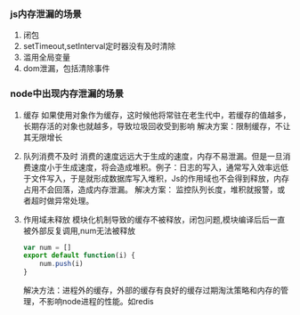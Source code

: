 ### js内存泄漏的场景
1. 闭包
2. setTimeout,setInterval定时器没有及时清除
3. 滥用全局变量
4. dom泄漏，包括清除事件
### node中出现内存泄漏的场景
1. 缓存
    如果使用对象作为缓存，这时候他将常驻在老生代中，若缓存的值越多，长期存活的对象也就越多，导致垃圾回收受到影响
    解决方案：限制缓存，不让其无限增长
2. 队列消费不及时
    消费的速度远远大于生成的速度，内存不易泄漏。但是一旦消费速度小于生成速度，将会造成堆积。例子：日志的写入，通常写入效率远低于文件写入，于是就形成数据库写入堆积，Js的作用域也不会得到释放，内存占用不会回落，造成内存泄漏。
    解决方案：
        监控队列长度，堆积就报警，或者超时做异常处理。

3. 作用域未释放
    模块化机制导致的缓存不被释放，闭包问题,模块编译后后一直被外部反复调用,num无法被释放
    ```js
    var num = []
    export default function(i) {
        num.push(i)
    }
    ```
    解决方法：进程外的缓存，外部的缓存有良好的缓存过期淘汰策略和内存的管理，不影响node进程的性能。如redis
